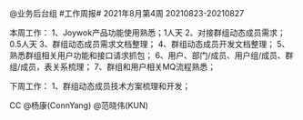 @业务后台组 #工作周报#
2021年8月第4周 20210823-20210827

本周工作：
1、Joywok产品功能使用熟悉；1人天
2、对接群组动态成员需求；0.5人天
3、群组动态成员需求文档整理；
4、群组动态成员开发文档整理；
5、熟悉群组相关用户功能和接口请求抓包；
6、用户、部门/成员、用户组/成员、群组/成员，表关系梳理；
7、群组和用户相关MQ流程熟悉；

下周工作：
1、群组动态成员技术方案梳理和开发；

CC @杨康(ConnYang) @范晓伟(KUN) 